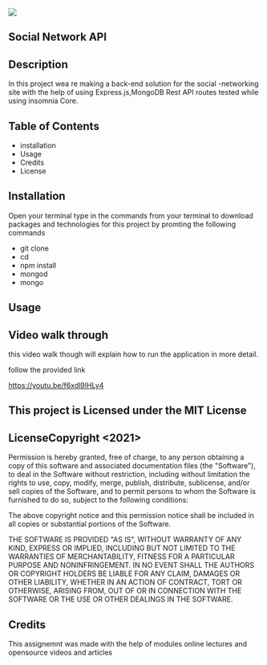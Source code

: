 ![](https://img.shields.io/badge/license-MIT%20License-blue?style=flat-square)
## Social Network API 
## Description
In this project wea re making a back-end solution for the social -networking site  with the help of using Express.js,MongoDB Rest API routes tested while using insomnia Core.

## Table of Contents
* installation
* Usage 
* Credits 
* License

## Installation
Open your terminal 
type in the commands from your terminal to download packages and technologies for this project by promting the following commands 

* git clone 
* cd
* npm install
* mongod
* mongo






## Usage 






## Video walk through 
this video walk though will explain how to run the application in more detail.

follow the provided link

https://youtu.be/f6xdl9IHLy4





## This project is Licensed under the MIT License

## LicenseCopyright <2021> <ZOHA MUMTAZ>
Permission is hereby granted, free of charge, to any person obtaining a copy of this software and associated documentation files (the "Software"), to deal in the Software without restriction, including without limitation the rights to use, copy, modify, merge, publish, distribute, sublicense, and/or sell copies of the Software, and to permit persons to whom the Software is furnished to do so, subject to the following conditions:

The above copyright notice and this permission notice shall be included in all copies or substantial portions of the Software.

THE SOFTWARE IS PROVIDED "AS IS", WITHOUT WARRANTY OF ANY KIND, EXPRESS OR IMPLIED, INCLUDING BUT NOT LIMITED TO THE WARRANTIES OF MERCHANTABILITY, FITNESS FOR A PARTICULAR PURPOSE AND NONINFRINGEMENT. IN NO EVENT SHALL THE AUTHORS OR COPYRIGHT HOLDERS BE LIABLE FOR ANY CLAIM, DAMAGES OR OTHER LIABILITY, WHETHER IN AN ACTION OF CONTRACT, TORT OR OTHERWISE, ARISING FROM, OUT OF OR IN CONNECTION WITH THE SOFTWARE OR THE USE OR OTHER DEALINGS IN THE SOFTWARE.
## Credits
This assignemnt was made with the help of modules online lectures and opensource videos and articles

